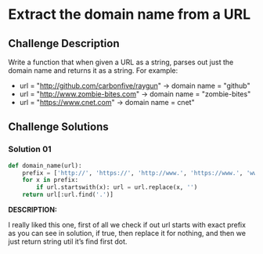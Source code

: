 
# Extract the domain name from a URL

## Challenge Description

Write a function that when given a URL as a string, parses out just the domain name and returns it as a string. For example:

* url = "http://github.com/carbonfive/raygun" -> domain name = "github"
* url = "http://www.zombie-bites.com"         -> domain name = "zombie-bites"
* url = "https://www.cnet.com"                -> domain name = cnet"

## Challenge Solutions

### Solution 01

```python
def domain_name(url):
    prefix = ['http://', 'https://', 'http://www.', 'https://www.', 'www.']
    for x in prefix:
        if url.startswith(x): url = url.replace(x, '')
    return url[:url.find('.')]
```

**DESCRIPTION:**

I really liked this one, first of all we check if out url starts with exact prefix as you can see in solution, if true, then replace it for nothing, and then we just return string util it’s find first dot.